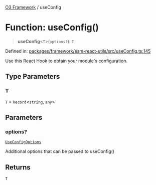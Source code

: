 [O3 Framework](../API.md) / useConfig

# Function: useConfig()

> **useConfig**\<`T`\>(`options?`): `T`

Defined in: [packages/framework/esm-react-utils/src/useConfig.ts:145](https://github.com/openmrs/openmrs-esm-core/blob/main/packages/framework/esm-react-utils/src/useConfig.ts#L145)

Use this React Hook to obtain your module's configuration.

## Type Parameters

### T

`T` = `Record`\<`string`, `any`\>

## Parameters

### options?

[`UseConfigOptions`](../interfaces/UseConfigOptions.md)

Additional options that can be passed to useConfig()

## Returns

`T`
